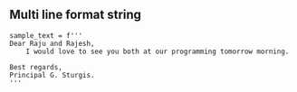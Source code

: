 ## Multi line format string

```
sample_text = f'''
Dear Raju and Rajesh,
    I would love to see you both at our programming tomorrow morning.

Best regards,
Principal G. Sturgis.
'''
```
